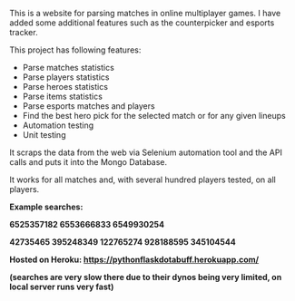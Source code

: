 This is a website for parsing matches in online multiplayer games. I have added some additional features such as the counterpicker and esports tracker.

This project has following features:
    <ul>
        <li>Parse matches statistics</li>
        <li>Parse players statistics</li>
        <li>Parse heroes statistics</li>
        <li>Parse items statistics</li>
        <li>Parse esports matches and players</li>
        <li>Find the best hero pick for the selected match or for any given lineups</li>
        <li>Automation testing</li>
        <li>Unit testing
    </ul>

It scraps the data from the web via Selenium automation tool and the API calls and puts it into the Mongo Database.

It works for all matches and, with several hundred players tested, on all players.

<b>Example searches:<b>

6525357182
6553666833
6549930254

42735465
395248349
122765274
928188595
345104544


Hosted on Heroku: <a href = "https://pythonflaskdotabuff.herokuapp.com/">https://pythonflaskdotabuff.herokuapp.com/</a>

(searches are very slow there due to their dynos being very limited, on local server runs very fast)

